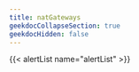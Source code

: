```yaml
---
title: natGateways
geekdocCollapseSection: true
geekdocHidden: false
---
```


{{< alertList name="alertList" >}}